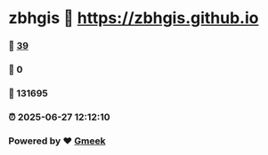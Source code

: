 # zbhgis :link: https://zbhgis.github.io 
### :page_facing_up: [39](https://zbhgis.github.io/tag.html) 
### :speech_balloon: 0 
### :hibiscus: 131695 
### :alarm_clock: 2025-06-27 12:12:10 
### Powered by :heart: [Gmeek](https://github.com/Meekdai/Gmeek)
